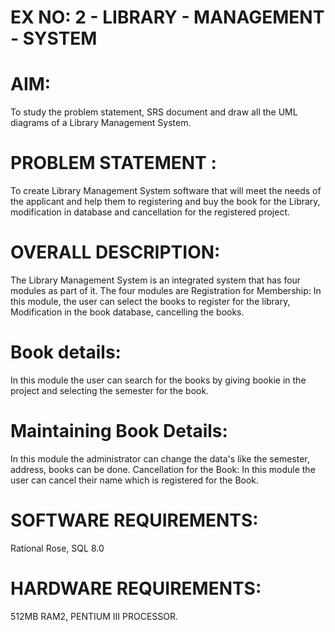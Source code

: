 # EX NO: 2 - LIBRARY - MANAGEMENT - SYSTEM 


# AIM:
To study the problem statement, SRS document and draw all the UML diagrams of a Library Management System.
# PROBLEM STATEMENT :
To create Library Management System software that will meet the needs of the applicant and help them to registering and buy the book for the Library, modification in database and cancellation for the registered project.
# OVERALL DESCRIPTION:
The Library Management System is an integrated system that has four modules as part of it. The four modules are
Registration for Membership:
In this module, the user can select the books to register for the library, Modification in the book database, cancelling the books.
# Book details:
In this module the user can search for the books by giving bookie in the project and selecting the semester for the book.
# Maintaining Book Details:
In this module the administrator can change the data's like the semester, address, books can be done.
Cancellation for the Book:
In this module the user can cancel their name which is registered for the Book.
# SOFTWARE REQUIREMENTS:
Rational Rose,
SQL 8.0
# HARDWARE REQUIREMENTS:
512MB RAM2, PENTIUM III PROCESSOR.
